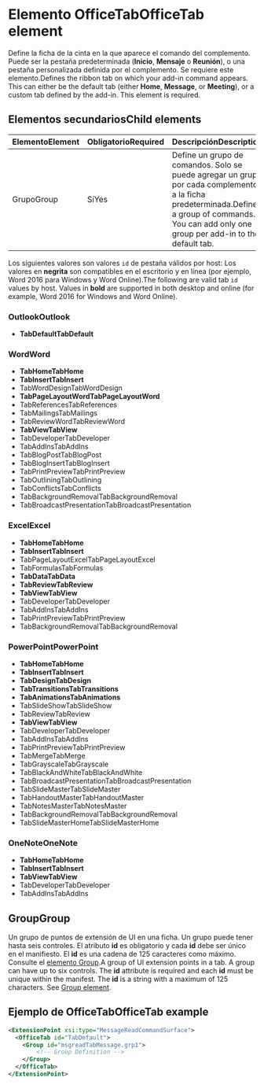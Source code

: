 # <a name="officetab-element"></a><span data-ttu-id="bb071-101">Elemento OfficeTab</span><span class="sxs-lookup"><span data-stu-id="bb071-101">OfficeTab element</span></span>

<span data-ttu-id="bb071-p101">Define la ficha de la cinta en la que aparece el comando del complemento. Puede ser la pestaña predeterminada (**Inicio**, **Mensaje** o **Reunión**), o una pestaña personalizada definida por el complemento. Se requiere este elemento.</span><span class="sxs-lookup"><span data-stu-id="bb071-p101">Defines the ribbon tab on which your add-in command appears. This can either be the default tab (either  **Home**,  **Message**, or  **Meeting**), or a custom tab defined by the add-in. This element is required.</span></span>

## <a name="child-elements"></a><span data-ttu-id="bb071-105">Elementos secundarios</span><span class="sxs-lookup"><span data-stu-id="bb071-105">Child elements</span></span>

|  <span data-ttu-id="bb071-106">Elemento</span><span class="sxs-lookup"><span data-stu-id="bb071-106">Element</span></span> |  <span data-ttu-id="bb071-107">Obligatorio</span><span class="sxs-lookup"><span data-stu-id="bb071-107">Required</span></span>  |  <span data-ttu-id="bb071-108">Descripción</span><span class="sxs-lookup"><span data-stu-id="bb071-108">Description</span></span>  |
|:-----|:-----|:-----|
|  <span data-ttu-id="bb071-109">Grupo</span><span class="sxs-lookup"><span data-stu-id="bb071-109">Group</span></span>      | <span data-ttu-id="bb071-110">Sí</span><span class="sxs-lookup"><span data-stu-id="bb071-110">Yes</span></span> |  <span data-ttu-id="bb071-p102">Define un grupo de comandos. Solo se puede agregar un grupo por cada complemento a la ficha predeterminada.</span><span class="sxs-lookup"><span data-stu-id="bb071-p102">Defines a group of commands. You can add only one group per add-in to the default tab.</span></span>  |

<span data-ttu-id="bb071-p103">Los siguientes valores son valores `id` de pestaña válidos por host: Los valores en **negrita** son compatibles en el escritorio y en línea (por ejemplo, Word 2016 para Windows y Word Online).</span><span class="sxs-lookup"><span data-stu-id="bb071-p103">The following are valid tab `id` values by host. Values in **bold** are supported in both desktop and online (for example, Word 2016 for Windows and Word Online).</span></span> 

### <a name="outlook"></a><span data-ttu-id="bb071-115">Outlook</span><span class="sxs-lookup"><span data-stu-id="bb071-115">Outlook</span></span> 

- <span data-ttu-id="bb071-116">**TabDefault**</span><span class="sxs-lookup"><span data-stu-id="bb071-116">**TabDefault**</span></span>

### <a name="word"></a><span data-ttu-id="bb071-117">Word</span><span class="sxs-lookup"><span data-stu-id="bb071-117">Word</span></span>

- <span data-ttu-id="bb071-118">**TabHome**</span><span class="sxs-lookup"><span data-stu-id="bb071-118">**TabHome**</span></span>
- <span data-ttu-id="bb071-119">**TabInsert**</span><span class="sxs-lookup"><span data-stu-id="bb071-119">**TabInsert**</span></span>
- <span data-ttu-id="bb071-120">TabWordDesign</span><span class="sxs-lookup"><span data-stu-id="bb071-120">TabWordDesign</span></span>
- <span data-ttu-id="bb071-121">**TabPageLayoutWord**</span><span class="sxs-lookup"><span data-stu-id="bb071-121">**TabPageLayoutWord**</span></span>
- <span data-ttu-id="bb071-122">TabReferences</span><span class="sxs-lookup"><span data-stu-id="bb071-122">TabReferences</span></span>
- <span data-ttu-id="bb071-123">TabMailings</span><span class="sxs-lookup"><span data-stu-id="bb071-123">TabMailings</span></span>
- <span data-ttu-id="bb071-124">TabReviewWord</span><span class="sxs-lookup"><span data-stu-id="bb071-124">TabReviewWord</span></span>
- <span data-ttu-id="bb071-125">**TabView**</span><span class="sxs-lookup"><span data-stu-id="bb071-125">**TabView**</span></span>
- <span data-ttu-id="bb071-126">TabDeveloper</span><span class="sxs-lookup"><span data-stu-id="bb071-126">TabDeveloper</span></span>
- <span data-ttu-id="bb071-127">TabAddIns</span><span class="sxs-lookup"><span data-stu-id="bb071-127">TabAddIns</span></span>
- <span data-ttu-id="bb071-128">TabBlogPost</span><span class="sxs-lookup"><span data-stu-id="bb071-128">TabBlogPost</span></span>
- <span data-ttu-id="bb071-129">TabBlogInsert</span><span class="sxs-lookup"><span data-stu-id="bb071-129">TabBlogInsert</span></span>
- <span data-ttu-id="bb071-130">TabPrintPreview</span><span class="sxs-lookup"><span data-stu-id="bb071-130">TabPrintPreview</span></span>
- <span data-ttu-id="bb071-131">TabOutlining</span><span class="sxs-lookup"><span data-stu-id="bb071-131">TabOutlining</span></span>
- <span data-ttu-id="bb071-132">TabConflicts</span><span class="sxs-lookup"><span data-stu-id="bb071-132">TabConflicts</span></span>
- <span data-ttu-id="bb071-133">TabBackgroundRemoval</span><span class="sxs-lookup"><span data-stu-id="bb071-133">TabBackgroundRemoval</span></span>
- <span data-ttu-id="bb071-134">TabBroadcastPresentation</span><span class="sxs-lookup"><span data-stu-id="bb071-134">TabBroadcastPresentation</span></span>

### <a name="excel"></a><span data-ttu-id="bb071-135">Excel</span><span class="sxs-lookup"><span data-stu-id="bb071-135">Excel</span></span>

- <span data-ttu-id="bb071-136">**TabHome**</span><span class="sxs-lookup"><span data-stu-id="bb071-136">**TabHome**</span></span>
- <span data-ttu-id="bb071-137">**TabInsert**</span><span class="sxs-lookup"><span data-stu-id="bb071-137">**TabInsert**</span></span>
- <span data-ttu-id="bb071-138">TabPageLayoutExcel</span><span class="sxs-lookup"><span data-stu-id="bb071-138">TabPageLayoutExcel</span></span>
- <span data-ttu-id="bb071-139">TabFormulas</span><span class="sxs-lookup"><span data-stu-id="bb071-139">TabFormulas</span></span>
- <span data-ttu-id="bb071-140">**TabData**</span><span class="sxs-lookup"><span data-stu-id="bb071-140">**TabData**</span></span>
- <span data-ttu-id="bb071-141">**TabReview**</span><span class="sxs-lookup"><span data-stu-id="bb071-141">**TabReview**</span></span>
- <span data-ttu-id="bb071-142">**TabView**</span><span class="sxs-lookup"><span data-stu-id="bb071-142">**TabView**</span></span>
- <span data-ttu-id="bb071-143">TabDeveloper</span><span class="sxs-lookup"><span data-stu-id="bb071-143">TabDeveloper</span></span>
- <span data-ttu-id="bb071-144">TabAddIns</span><span class="sxs-lookup"><span data-stu-id="bb071-144">TabAddIns</span></span>
- <span data-ttu-id="bb071-145">TabPrintPreview</span><span class="sxs-lookup"><span data-stu-id="bb071-145">TabPrintPreview</span></span>
- <span data-ttu-id="bb071-146">TabBackgroundRemoval</span><span class="sxs-lookup"><span data-stu-id="bb071-146">TabBackgroundRemoval</span></span> 

### <a name="powerpoint"></a><span data-ttu-id="bb071-147">PowerPoint</span><span class="sxs-lookup"><span data-stu-id="bb071-147">PowerPoint</span></span>

- <span data-ttu-id="bb071-148">**TabHome**</span><span class="sxs-lookup"><span data-stu-id="bb071-148">**TabHome**</span></span>
- <span data-ttu-id="bb071-149">**TabInsert**</span><span class="sxs-lookup"><span data-stu-id="bb071-149">**TabInsert**</span></span>
- <span data-ttu-id="bb071-150">**TabDesign**</span><span class="sxs-lookup"><span data-stu-id="bb071-150">**TabDesign**</span></span>
- <span data-ttu-id="bb071-151">**TabTransitions**</span><span class="sxs-lookup"><span data-stu-id="bb071-151">**TabTransitions**</span></span>
- <span data-ttu-id="bb071-152">**TabAnimations**</span><span class="sxs-lookup"><span data-stu-id="bb071-152">**TabAnimations**</span></span>
- <span data-ttu-id="bb071-153">TabSlideShow</span><span class="sxs-lookup"><span data-stu-id="bb071-153">TabSlideShow</span></span>
- <span data-ttu-id="bb071-154">TabReview</span><span class="sxs-lookup"><span data-stu-id="bb071-154">TabReview</span></span>
- <span data-ttu-id="bb071-155">**TabView**</span><span class="sxs-lookup"><span data-stu-id="bb071-155">**TabView**</span></span>
- <span data-ttu-id="bb071-156">TabDeveloper</span><span class="sxs-lookup"><span data-stu-id="bb071-156">TabDeveloper</span></span>
- <span data-ttu-id="bb071-157">TabAddIns</span><span class="sxs-lookup"><span data-stu-id="bb071-157">TabAddIns</span></span>
- <span data-ttu-id="bb071-158">TabPrintPreview</span><span class="sxs-lookup"><span data-stu-id="bb071-158">TabPrintPreview</span></span>
- <span data-ttu-id="bb071-159">TabMerge</span><span class="sxs-lookup"><span data-stu-id="bb071-159">TabMerge</span></span>
- <span data-ttu-id="bb071-160">TabGrayscale</span><span class="sxs-lookup"><span data-stu-id="bb071-160">TabGrayscale</span></span>
- <span data-ttu-id="bb071-161">TabBlackAndWhite</span><span class="sxs-lookup"><span data-stu-id="bb071-161">TabBlackAndWhite</span></span>
- <span data-ttu-id="bb071-162">TabBroadcastPresentation</span><span class="sxs-lookup"><span data-stu-id="bb071-162">TabBroadcastPresentation</span></span>
- <span data-ttu-id="bb071-163">TabSlideMaster</span><span class="sxs-lookup"><span data-stu-id="bb071-163">TabSlideMaster</span></span>
- <span data-ttu-id="bb071-164">TabHandoutMaster</span><span class="sxs-lookup"><span data-stu-id="bb071-164">TabHandoutMaster</span></span>
- <span data-ttu-id="bb071-165">TabNotesMaster</span><span class="sxs-lookup"><span data-stu-id="bb071-165">TabNotesMaster</span></span>
- <span data-ttu-id="bb071-166">TabBackgroundRemoval</span><span class="sxs-lookup"><span data-stu-id="bb071-166">TabBackgroundRemoval</span></span>
- <span data-ttu-id="bb071-167">TabSlideMasterHome</span><span class="sxs-lookup"><span data-stu-id="bb071-167">TabSlideMasterHome</span></span>

### <a name="onenote"></a><span data-ttu-id="bb071-168">OneNote</span><span class="sxs-lookup"><span data-stu-id="bb071-168">OneNote</span></span>

- <span data-ttu-id="bb071-169">**TabHome**</span><span class="sxs-lookup"><span data-stu-id="bb071-169">**TabHome**</span></span>
- <span data-ttu-id="bb071-170">**TabInsert**</span><span class="sxs-lookup"><span data-stu-id="bb071-170">**TabInsert**</span></span>
- <span data-ttu-id="bb071-171">**TabView**</span><span class="sxs-lookup"><span data-stu-id="bb071-171">**TabView**</span></span>
- <span data-ttu-id="bb071-172">TabDeveloper</span><span class="sxs-lookup"><span data-stu-id="bb071-172">TabDeveloper</span></span>
- <span data-ttu-id="bb071-173">TabAddIns</span><span class="sxs-lookup"><span data-stu-id="bb071-173">TabAddIns</span></span>

## <a name="group"></a><span data-ttu-id="bb071-174">Group</span><span class="sxs-lookup"><span data-stu-id="bb071-174">Group</span></span>

<span data-ttu-id="bb071-p104">Un grupo de puntos de extensión de UI en una ficha. Un grupo puede tener hasta seis controles. El atributo **id** es obligatorio y cada **id** debe ser único en el manifiesto. El **id** es una cadena de 125 caracteres como máximo. Consulte el [elemento Group](group.md).</span><span class="sxs-lookup"><span data-stu-id="bb071-p104">A group of UI extension points in a tab. A group can have up to six controls. The  **id** attribute is required and each **id** must be unique within the manifest. The **id** is a string with a maximum of 125 characters. See [Group element](group.md).</span></span>

## <a name="officetab-example"></a><span data-ttu-id="bb071-179">Ejemplo de OfficeTab</span><span class="sxs-lookup"><span data-stu-id="bb071-179">OfficeTab example</span></span>

```xml
<ExtensionPoint xsi:type="MessageReadCommandSurface">
  <OfficeTab id="TabDefault">
    <Group id="msgreadTabMessage.grp1">
        <!-- Group Definition -->
    </Group>
  </OfficeTab>
</ExtensionPoint>
```
